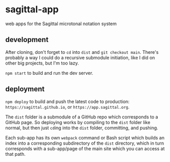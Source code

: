# sagittal-app

web apps for the Sagittal microtonal notation system

## development

After cloning, don't forget to `cd` into `dist` and `git checkout main`. There's probably a way I could do a recursive
submodule initiation, like I did on other big projects, but I'm too lazy.

`npm start` to build and run the dev server.

## deployment

`npm deploy` to build and push the latest code to production: `https://sagittal.github.io`,
or `https://app.sagittal.org`.

The `dist` folder is a submodule of a GitHub repo which corresponds to a GitHub page. So deploying works by compiling to
the `dist` folder like normal, but then just `cd`ing into the `dist` folder, committing, and pushing.

Each sub-app has its own `webpack` command or Bash script which builds an index into a corresponding subdirectory of
the `dist` directory, which in turn corresponds with a sub-app/page of the main site which you can access at that path.
